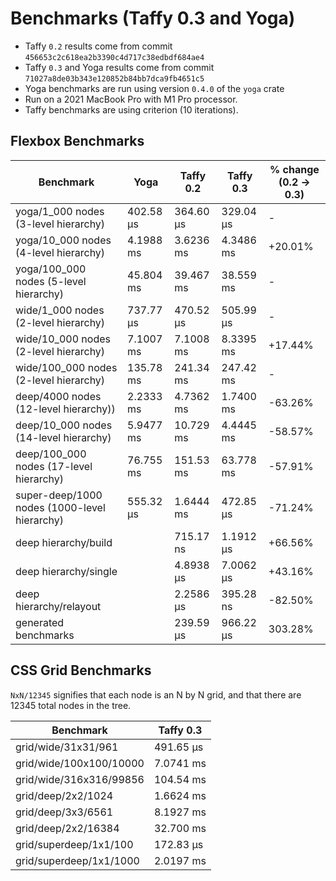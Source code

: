 # Benchmarks (Taffy 0.3 and Yoga)

- Taffy `0.2` results come from commit `456653c2c618ea2b3390c4d717c38edbdf684ae4`
- Taffy `0.3` and Yoga results come from commit `71027a8de03b343e120852b84bb7dca9fb4651c5`
- Yoga benchmarks are run using version `0.4.0` of the `yoga` crate
- Run on a 2021 MacBook Pro with M1 Pro processor.
- Taffy benchmarks are using criterion (10 iterations).

## Flexbox Benchmarks

| Benchmark                                    | Yoga      | Taffy 0.2 | Taffy 0.3 | % change (0.2 -> 0.3) |
| ---                                          | ---       | ---       | ---       | ---                   |
| yoga/1_000 nodes (3-level hierarchy)         | 402.58 µs | 364.60 µs | 329.04 µs | -                     |
| yoga/10_000 nodes (4-level hierarchy)        | 4.1988 ms | 3.6236 ms | 4.3486 ms | +20.01%               |
| yoga/100_000 nodes (5-level hierarchy)       | 45.804 ms | 39.467 ms | 38.559 ms | -                     |
| wide/1_000 nodes (2-level hierarchy)         | 737.77 µs | 470.52 µs | 505.99 µs | -                     |
| wide/10_000 nodes (2-level hierarchy)        | 7.1007 ms | 7.1008 ms | 8.3395 ms | +17.44%               |
| wide/100_000 nodes (2-level hierarchy)       | 135.78 ms | 241.34 ms | 247.42 ms | -                     |
| deep/4000 nodes (12-level hierarchy))        | 2.2333 ms | 4.7362 ms | 1.7400 ms | -63.26%               |
| deep/10_000 nodes (14-level hierarchy)       | 5.9477 ms | 10.729 ms | 4.4445 ms | -58.57%               |
| deep/100_000 nodes (17-level hierarchy)      | 76.755 ms | 151.53 ms | 63.778 ms | -57.91%               |
| super-deep/1000 nodes (1000-level hierarchy) | 555.32 µs | 1.6444 ms | 472.85 µs | -71.24%               |
| deep hierarchy/build                         |           | 715.17 ns | 1.1912 µs | +66.56%               |
| deep hierarchy/single                        |           | 4.8938 µs | 7.0062 µs | +43.16%               |
| deep hierarchy/relayout                      |           | 2.2586 µs | 395.28 ns | -82.50%               |
| generated benchmarks                         |           | 239.59 µs | 966.22 µs | 303.28%               |

## CSS Grid Benchmarks

`NxN/12345` signifies that each node is an N by N grid, and that there are 12345 total nodes in the tree.

| Benchmark                                    | Taffy 0.3 |
| ---                                          | ---       |
| grid/wide/31x31/961                          | 491.65 µs |
| grid/wide/100x100/10000                      | 7.0741 ms |
| grid/wide/316x316/99856                      | 104.54 ms |
| grid/deep/2x2/1024                           | 1.6624 ms |
| grid/deep/3x3/6561                           | 8.1927 ms |
| grid/deep/2x2/16384                          | 32.700 ms |
| grid/superdeep/1x1/100                       | 172.83 µs |
| grid/superdeep/1x1/1000                      | 2.0197 ms |
